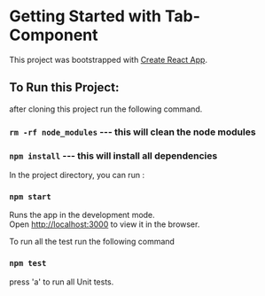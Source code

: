# Getting Started with Tab-Component

This project was bootstrapped with [Create React App](https://github.com/facebook/create-react-app).

## To Run this Project:

after cloning this project run the following command.

###  `rm -rf node_modules` --- this will clean the node modules

###  `npm install` --- this will install all dependencies

In the project directory, you can run :

### `npm start`

Runs the app in the development mode.\
Open [http://localhost:3000](http://localhost:3000) to view it in the browser.


To run all the test run the following command
### `npm test`

press 'a' to run all Unit tests.


